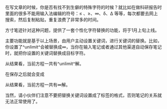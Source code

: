 在写文章的时候，你是否有找不到生僻的特殊字符的时候？就比如在做科研报告时里面的很多不能用输入法编辑的符号：≤ 、≥、∞、δ、Δ 等等，每次都要去网上搜索，然后复制粘贴，重复浪费了非常多的时间。

方寸笔迹针对这种问题，提供了一套个性化字符替换的功能，将于1月上旬上线。  

主要功能就是基于以上场景，由用户主动设置关键词，进行关键词的替换。比如，你设置了^unlimit^会被替换成∞，当你在输入笔记或者通过其他渠道自动保存笔记时，就把你设置的关键词替换成目标字符。

从结果看，当前方程一共有^unlimit^解。

在保存之后就会变成

从结果看，当前方程一共有∞解。

当然，请小伙伴们注意不要把替换关键词设置成了标签的格式，否则笔记的关系就无法正常使用了。